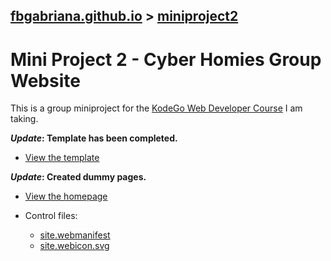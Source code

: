 ## [fbgabriana.github.io](/) > [miniproject2](/miniproject2/)

# Mini Project 2 - Cyber Homies Group Website

This is a group miniproject for the [KodeGo Web Developer Course](https://kodego.ph/courses/1) I am taking.

**_Update_: Template has been completed.**

* [View the template](template.html)

**_Update_: Created dummy pages.**

* [View the homepage](home.html)

* Control files:

  - [site.webmanifest](site.webmanifest)
  - [site.webicon.svg](site.webicon.svg)
